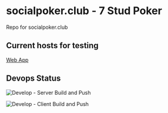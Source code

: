 # socialpoker.club - 7 Stud Poker

Repo for socialpoker.club

## Current hosts for testing

[Web App](https://socialpoker.club)

## Devops Status

![Develop - Server Build and Push](https://github.com/nanowireUK/7-studs/workflows/Develop%20-%20Server%20Build%20and%20Push/badge.svg)

![Develop - Client Build and Push](https://github.com/nanowireUK/7-studs/workflows/Develop%20-%20Client%20Build%20and%20Push/badge.svg)